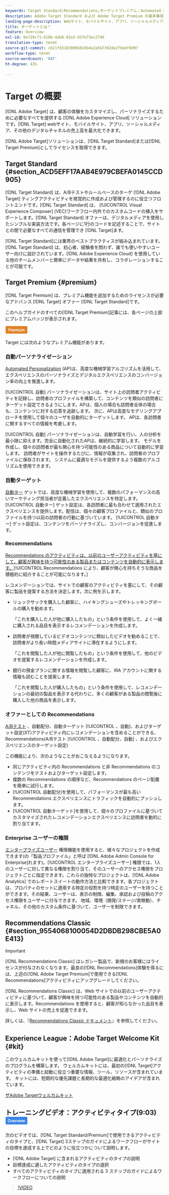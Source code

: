 ```yaml
---
keywords: Target Standard;Recommendations;ターゲットプレミアム；Automated Personalization；自動ターゲット；自動ターゲット；権限；アドビターゲットとは
description: Adobe Target Standard および Adobe Target Premium の基本事項について説明します。 Target Premium には、標準製品では利用できない高度な機能が含まれています。
landing-page-description: Webサイト、モバイルサイト、アプリ、ソーシャルメディア、その他のデジタルチャネルの収益を最大化するように顧客体験をパーソナライズします。
title: ターゲットとは？
feature: Overview
exl-id: 0e729c71-618b-4ab8-93a3-d37e73ec2740
translation-type: tm+mt
source-git-commit: cb21fd3183900502db4e2a5b73924e2f9ebf8d97
workflow-type: tm+mt
source-wordcount: '947'
ht-degree: 43%

---
```


# Target の概要

[!DNL Adobe Target] は、顧客の体験をカスタマイズし、パーソナライズするために必要なすべてを提供する [!DNL Adobe Experience Cloud] ソリューションです。[!DNL Target] webサイト、モバイルサイト、アプリ、ソーシャルメディア、その他のデジタルチャネルの売上高を最大化できます。

[!DNL Adobe Target]ソリューションは、[!DNL Target Standard]または[!DNL Target Premium]としてライセンスを取得できます。

## Target Standard {#section_ACD5EFF17AAB4E979CBEFA0145CCD905}

[!DNL Target Standard] は、A/Bテストやルールベースのターゲ [!DNL Adobe Target] ティングアクティビティを視覚的に作成および管理するのに役立つフロントエンドです。[!DNL Target Standard] は、 [!UICONTROL Visual Experience Composer] (VEC)ワークフロー内外でのカスタムコードの挿入をサポートします。[!DNL Target Standard] オファーは、デジタルメディアを使用したシンプルな実装方法です。各ページに1行のコードを記述することで、サイトとの間で必要なすべての通信を管理でき [!DNL Target]ます。

[!DNL Target Standard]には業界のベストプラクティスが組み込まれています。 [!DNL Target Standard] は、初心者、経験者を問わず、誰でも使いやすいユーザー向けに設計されています。[!DNL Adobe Experience Cloud] を使用している他のチームメンバーと簡単にデータや結果を共有し、コラボレーションすることが可能です。

## Target Premium {#premium}

[!DNL Target Premium] は、プレミアム機能を追加するためのライセンスが必要なアドバンス [!DNL Target] オファー [!DNL Target Standard]です。

このヘルプガイドのすべての[!DNL Target Premium]記事には、各ページの上部にプレミアムバッジが表示されます。

![Premium バッジ](/help/assets/premium.png)

Target には次のようなプレミアム機能があります。

### 自動パーソナライゼーション

[Automated Personalization](/help/c-activities/t-automated-personalization/automated-personalization.md#task_8AAF837796D74CF893CA2F88BA1491C9) (AP)は、高度な機械学習アルゴリズムを活用して、エクスペリエンスのパーソナライズとデジタルエクスペリエンスのコンバージョン率の向上を推進します。

[!UICONTROL 自動] パーソナライゼーションは、サイト上の訪問者アクティビティを記録し、訪問者のプロファイルを構築して、コンテンツを類似の訪問者にターゲット設定できるようにします。APは、個人の場合も訪問者全体の場合も、コンテンツに対する応答を追跡します。 次に、APは高度なモデリングアプローチを使用して個々のユーザを自動的にターゲットします。 APは、各訪問者に関するすべての情報を考慮します。

[!UICONTROL 自動] パーソナライゼーションは、自動学習を行い、人の分析を最小限に抑えます。完全に自動化されたAPは、継続的に学習します。 モデルを作成し、個々の訪問者が最も関心を持つ可能性のある商品について自動的に学習します。 訪問者がサイトを操作するたびに、情報が収集され、訪問者のプロファイルに保存されます。 システムに最適なモデルを提供するよう複数のアルゴリズムを使用できます。

### 自動ターゲット

[自動ター](/help/c-activities/auto-target/auto-target-to-optimize.md) ゲットでは、高度な機械学習を使用して、複数のパフォーマンスの高いマーケティング担当者が定義したエクスペリエンスを特定します。[!UICONTROL 自動ター] ゲット設定は、各訪問者に最も合わせて適用されたエクスペリエンスを提供します。配信は、個々の顧客プロファイルと、類似のプロファイルを持つ以前の訪問者の行動に基づいています。 [!UICONTROL 自動ター] ゲット設定は、コンテンツをパーソナライズし、コンバージョンを促進します。

### Recommendations

[Recommendations のアクティビティは、以前のユーザーアクティビティを基にして、顧客が興味を持つ可能性のある製品またはコンテンツを自動的に表示します。](/help/c-recommendations/recommendations.md#concept_7556C8A4543942F2A77B13A29339C0C0)[!UICONTROL Recommendations により、顧客が関心を持ちそうな商品を積極的に紹介することが可能になります。]

レコメンデーションでは、サイトでの顧客のアクティビティを基にして、その顧客に製品を提案する方法を決定します。次に例を示します。

* リュックサックを購入した顧客に、ハイキングシューズやトレッキングポールの購入を勧めます。

   「これを購入した人が他に購入したもの」という条件を使用して、よく一緒に購入される品目を表示するレコメンデーションを作成します。

* 訪問者が視聴しているビデオコンテンツに類似したビデオを勧めることで、訪問者がより長い時間メディアサイトに滞在するようにします。

   「これを閲覧した人が他に閲覧したもの」という条件を使用して、他のビデオを提案するレコメンデーションを作成します。

* 銀行の預金プランに関する情報を閲覧した顧客に、IRA アカウントに関する情報も読むことを提案します。

   「これを閲覧した人が購入したもの」という条件を使用して、レコメンデーションの最初の製品を表示する代わりに、多くの顧客がある製品の閲覧後に購入した他の商品を表示します。

### オファーとしての Recommendations 

[A/Bテスト](/help/c-recommendations/recommendations-as-an-offer.md) 、自動配分、自動ターゲット [!UICONTROL 、自動]、およびターゲット設定(XT)アクティビティ内にレコメンデーションを含めることができる、Recommendations(A/Bテスト [!UICONTROL 、自動配分、自動]   、およびエクスペリエンスのターゲット設定)

この機能により、次のようなことがおこなえるようになります。

* 同じアクティビティ内の Recommendations と非 Recommendations のコンテンツをテストおよびターゲット設定します。
* 複数の Recommendations の順序など、Recommendations のページ配置を簡単に試行します。
* [!UICONTROL 自動配分]を使用して、パフォーマンスが最も高い Recommendations エクスペリエンスにトラフィックを自動的にプッシュします。
* [!UICONTROL 自動ターゲット]を使用して、個々のプロファイルに基づいてカスタマイズされたレコメンデーションエクスペリエンスに訪問者を動的に割り当てます。

### Enterprise ユーザーの権限

[エンタープライズユーザー](/help/administrating-target/c-user-management/property-channel/property-channel.md#concept_E396B16FA2024ADBA27BC056138F9838) 権限機能を使用すると、様々なプロジェクトを作成できます(の「製品プロファイル」と呼ば [!DNL Adobe Admin Console for Enterprise]れます)。[!UICONTROL エンタープライズユーザー] 権限では、1人のユーザーに対して異なる権限を割り当て、そのユーザーのアクセス権限をプロジェクトごとに指定できます。これらの独特なプロジェクトは、[!DNL Adobe Analytics] でのレポートスイートの動作方法と比較できます。各プロジェクトは、プロパティのセットに適用する特定の役割を持つ特定のユーザーを持つことができます。その結果、ユーザーは、表示の制限、編集、承認および投稿のアクセス権限をユーザーに付与できます。 地域、環境（開発/ステージ/実稼動）、チャネル、その他のカスタム条件に基づいて、ユーザーを制限できます。

## Recommendations Classic {#section_9554068100054D2DBDB298CBE5A0E413}

>[!IMPORTANT]
>
>[!DNL Recommendations Classic] はレガシー製品で、新規のお客様にはライセンスが付与されなくなります。最良の[!DNL Recommendations]体験を得るには、上述の[!DNL Adobe Target Premium]で使用できる[!DNL Recommendations]アクティビティにアップグレードしてください。

[!DNL Recommendations Classic] は、Web サイトでの以前のユーザーアクティビティに基づいて、顧客が興味を持つ可能性のある製品やコンテンツを自動的に表示します。Recommendations を使用すると、顧客が知らなかった品目を表示し、Web サイトの売上を促進できます。

詳しくは、『[Recommendations Classic ドキュメント](/help/assets/adobe-recommendations-classic.pdf)』を参照してください。

## Experience League：Adobe Target Welcome Kit {#kit}

このウェルカムキットを使って[!DNL Adobe Target]に最適化とパーソナライズのプログラムを構築します。 ウェルカムキットには、最初の[!DNL Target]アクティビティの準備と起動に役立つ重要な情報、ツール、リソースが含まれています。 キットには、短期的な優先課題と長期的な最適化戦略のアイデアが含まれています。

[ザAdobe Targetウェルカムキット](https://expleague.azureedge.net/pdf/Adobe-Target-Welcome-Kit.pdf)

## トレーニングビデオ：アクティビティタイプ(9:03) ![概要バッジ](/help/assets/overview.png)

次のビデオでは、[!DNL Target Standard/Premium]で使用できるアクティビティのタイプと、[!DNL Target] 3ステップのガイドによるワークフローがサイトの目標を達成する上でどのように役立つかについて説明します。

* [!DNL Adobe Target] に含まれるアクティビティのタイプの説明
* 目標達成に適したアクティビティのタイプの選択
* すべてのアクティビティのタイプに適用される 3 ステップのガイドによるワークフローについての説明

>[!VIDEO](https://video.tv.adobe.com/v/17386)
